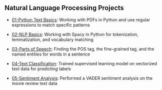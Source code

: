## Natural Language Processing Projects

- [01-Python Text Basics](https://github.com/qyzqyz1/Data-Science-Portfolio/blob/master/Python%20Projects/Python%20-%20Machine%20Learning/Natural%20Language%20Processing%20Micro%20Projects/01-Python-Text-Basics.ipynb): Working with PDFs in Python and use regular expressions to match specific patterns

- [02-NLP Basics](https://github.com/qyzqyz1/Data-Science-Portfolio/blob/master/Python%20Projects/Python%20-%20Machine%20Learning/Natural%20Language%20Processing%20Micro%20Projects/02-NLP-Basics.ipynb): Working with Spacy in Python for tokenization, lemmatization, and vocabulary matching

- [03-Parts of Speech](https://github.com/qyzqyz1/Data-Science-Portfolio/blob/master/Python%20Projects/Python%20-%20Machine%20Learning/Natural%20Language%20Processing%20Micro%20Projects/03-Parts-of-Speech-Tagging.ipynb): Finding the POS tag, the fine-grained tag, and the named entities for words in a sentence

- [04-Text Classification](https://github.com/qyzqyz1/Data-Science-Portfolio/blob/master/Python%20Projects/Python%20-%20Machine%20Learning/Natural%20Language%20Processing%20Micro%20Projects/04-Text-Classification.ipynb): Trained supervised learning model on vectorized text data for predicting labels

- [05-Sentiment Analysis](https://github.com/qyzqyz1/Data-Science-Portfolio/blob/master/Python%20Projects/Python%20-%20Machine%20Learning/Natural%20Language%20Processing%20Micro%20Projects/05-Sentiment-Analysis.ipynb): Performed a VADER sentiment analysis on the movie review text data
